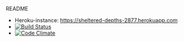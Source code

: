 README

* Heroku-instance: https://sheltered-depths-2877.herokuapp.com
* [![Build Status](https://travis-ci.org/vatsia/wadror.png)](https://travis-ci.org/vatsia/wadror)
* [![Code Climate](https://codeclimate.com/github/vatsia/wadror-public.png)](https://codeclimate.com/github/vatsia/wadror)